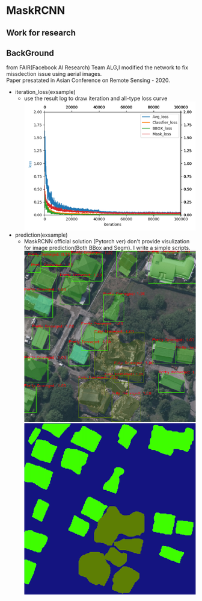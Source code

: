 # MaskRCNN
Work for research
---
BackGround
---
from FAIR(Facebook AI Research) Team ALG,I modified the network to fix missdection issue using aerial images.</br>
Paper presatated in Asian Conference on Remote Sensing - 2020.
- iteration_loss(exsample)
  - use the result log to draw iteration and all-type loss curve
  ![image](https://github.com/Zireael19Andre/MaskRCNN/blob/master/image/loss_vis.jpg)
- prediction(exsample)
  - MaskRCNN official solution (Pytorch ver) don't provide visulization for image prediction(Both BBox and Segm).
  I write a simple scripts.
  ![image](https://github.com/Zireael19Andre/MaskRCNN/blob/master/image/BBox.png)
  ![image](https://github.com/Zireael19Andre/MaskRCNN/blob/master/image/Segm.png)
